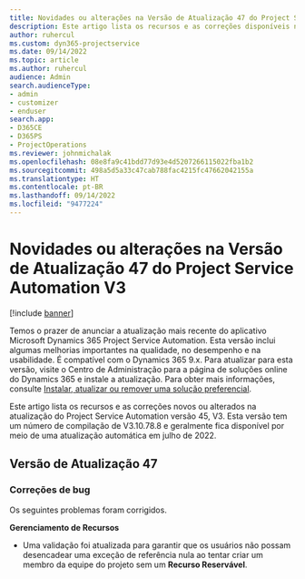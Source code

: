 ```yaml
---
title: Novidades ou alterações na Versão de Atualização 47 do Project Service Automation V3
description: Este artigo lista os recursos e as correções disponíveis na atualização do Microsoft Dynamics 365 Project Service Automation versão 47, V3.
author: ruhercul
ms.custom: dyn365-projectservice
ms.date: 09/14/2022
ms.topic: article
ms.author: ruhercul
audience: Admin
search.audienceType:
- admin
- customizer
- enduser
search.app:
- D365CE
- D365PS
- ProjectOperations
ms.reviewer: johnmichalak
ms.openlocfilehash: 08e8fa9c41bdd77d93e4d5207266115022fba1b2
ms.sourcegitcommit: 498a5d5a33c47cab788fac4215fc47662042155a
ms.translationtype: HT
ms.contentlocale: pt-BR
ms.lasthandoff: 09/14/2022
ms.locfileid: "9477224"
---
```

# <a name="whats-new-or-changed-in-project-service-automation-update-release-47-v3"></a>Novidades ou alterações na Versão de Atualização 47 do Project Service Automation V3

[!include [banner](../includes/psa-now-project-operations.md)]

Temos o prazer de anunciar a atualização mais recente do aplicativo Microsoft Dynamics 365 Project Service Automation. Esta versão inclui algumas melhorias importantes na qualidade, no desempenho e na usabilidade. É compatível com o Dynamics 365 9.x. Para atualizar para esta versão, visite o Centro de Administração para a página de soluções online do Dynamics 365 e instale a atualização. Para obter mais informações, consulte [Instalar, atualizar ou remover uma solução preferencial](/power-platform/admin/install-remove-preferred-solution).

Este artigo lista os recursos e as correções novos ou alterados na atualização do Project Service Automation versão 45, V3. Esta versão tem um número de compilação de V3.10.78.8 e geralmente fica disponível por meio de uma atualização automática em julho de 2022.

## <a name="update-release-47"></a>Versão de Atualização 47

### <a name="bug-fixes"></a>Correções de bug

Os seguintes problemas foram corrigidos.

**Gerenciamento de Recursos**
- Uma validação foi atualizada para garantir que os usuários não possam desencadear uma exceção de referência nula ao tentar criar um membro da equipe do projeto sem um **Recurso Reservável**.
